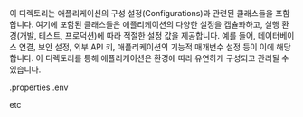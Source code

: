 이 디렉토리는 애플리케이션의 구성 설정(Configurations)과 관련된 클래스들을 포함합니다.
여기에 포함된 클래스들은 애플리케이션의 다양한 설정을 캡슐화하고, 실행 환경(개발, 테스트, 프로덕션)에 따라 적절한 설정 값을 제공합니다.
예를 들어, 데이터베이스 연결, 보안 설정, 외부 API 키, 애플리케이션의 기능적 매개변수 설정 등이 이에 해당합니다.
이 디렉토리를 통해 애플리케이션은 환경에 따라 유연하게 구성되고 관리될 수 있습니다.

.properties
.env

etc
